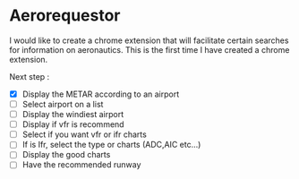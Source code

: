 # Aerorequestor

I would like to create a chrome extension that will facilitate certain searches for information on aeronautics.
This is the first time I have created a chrome extension.

Next step :

- [x] Display the METAR according to an airport
- [ ] Select airport on a list
- [ ] Display the windiest airport
- [ ] Display if vfr is recommend
- [ ] Select if you want vfr or ifr charts
- [ ] If is Ifr, select the type or charts (ADC,AIC etc...)
- [ ] Display the good charts
- [ ] Have the recommended runway
